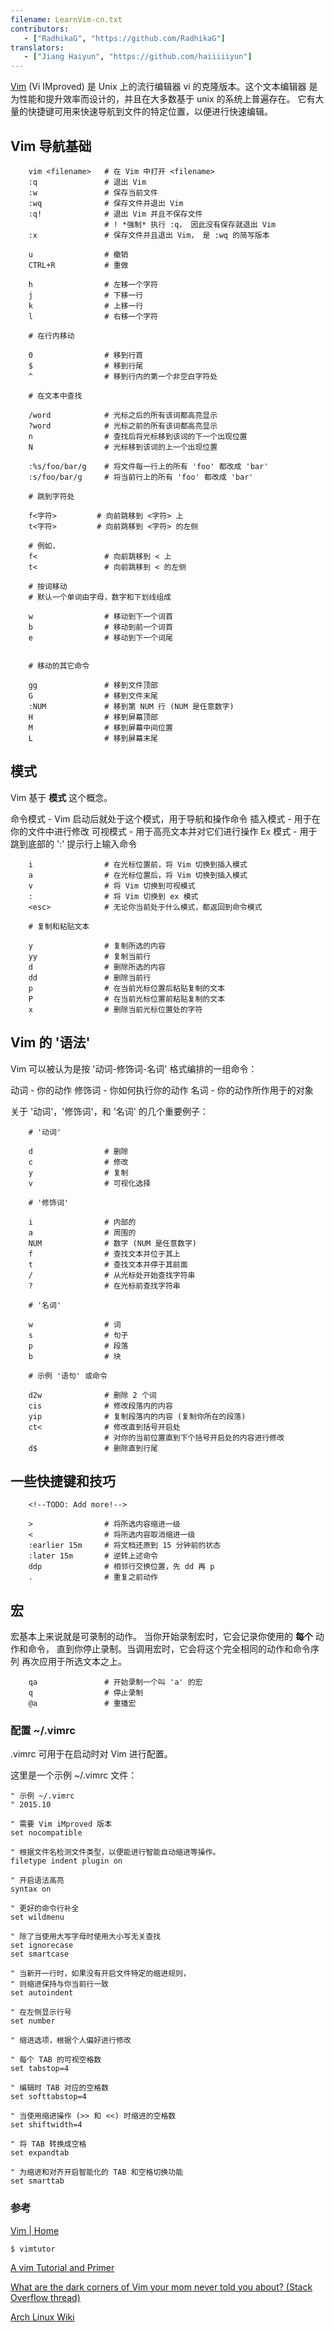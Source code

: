 ```yaml
---
filename: LearnVim-cn.txt
contributors:
   - ["RadhikaG", "https://github.com/RadhikaG"]
translators:
   - ["Jiang Haiyun", "https://github.com/haiiiiiyun"]
---
```



[Vim](http://www.vim.org)
(Vi IMproved) 是 Unix 上的流行编辑器 vi 的克隆版本。这个文本编辑器
是为性能和提升效率而设计的，并且在大多数基于 unix 的系统上普遍存在。
它有大量的快捷键可用来快速导航到文件的特定位置，以便进行快速编辑。

## Vim 导航基础

```
    vim <filename>   # 在 Vim 中打开 <filename>
    :q               # 退出 Vim
    :w               # 保存当前文件
    :wq              # 保存文件并退出 Vim
    :q!              # 退出 Vim 并且不保存文件
                     # ! *强制* 执行 :q， 因此没有保存就退出 Vim
    :x               # 保存文件并且退出 Vim， 是 :wq 的简写版本

    u                # 撤销
    CTRL+R           # 重做

    h                # 左移一个字符
    j                # 下移一行
    k                # 上移一行
    l                # 右移一个字符

    # 在行内移动

    0                # 移到行首
    $                # 移到行尾
    ^                # 移到行内的第一个非空白字符处

    # 在文本中查找

    /word            # 光标之后的所有该词都高亮显示
    ?word            # 光标之前的所有该词都高亮显示
    n                # 查找后将光标移到该词的下一个出现位置
    N                # 光标移到该词的上一个出现位置

    :%s/foo/bar/g    # 将文件每一行上的所有 'foo' 都改成 'bar'
    :s/foo/bar/g     # 将当前行上的所有 'foo' 都改成 'bar'

    # 跳到字符处

    f<字符>         # 向前跳移到 <字符> 上
    t<字符>         # 向前跳移到 <字符> 的左侧

    # 例如，
    f<               # 向前跳移到 < 上
    t<               # 向前跳移到 < 的左侧

    # 按词移动
    # 默认一个单词由字母，数字和下划线组成

    w                # 移动到下一个词首
    b                # 移动到前一个词首
    e                # 移动到下一个词尾


    # 移动的其它命令

    gg               # 移到文件顶部
    G                # 移到文件末尾
    :NUM             # 移到第 NUM 行 (NUM 是任意数字)
    H                # 移到屏幕顶部
    M                # 移到屏幕中间位置
    L                # 移到屏幕末尾
```

## 模式

Vim 基于 **模式** 这个概念。

命令模式 - Vim 启动后就处于这个模式，用于导航和操作命令
插入模式 - 用于在你的文件中进行修改
可视模式 - 用于高亮文本并对它们进行操作
Ex 模式  - 用于跳到底部的 ':' 提示行上输入命令

```
    i                # 在光标位置前，将 Vim 切换到插入模式
    a                # 在光标位置后，将 Vim 切换到插入模式
    v                # 将 Vim 切换到可视模式
    :                # 将 Vim 切换到 ex 模式
    <esc>            # 无论你当前处于什么模式，都返回到命令模式

    # 复制和粘贴文本

    y                # 复制所选的内容
    yy               # 复制当前行
    d                # 删除所选的内容
    dd               # 删除当前行
    p                # 在当前光标位置后粘贴复制的文本
    P                # 在当前光标位置前粘贴复制的文本
    x                # 删除当前光标位置处的字符
```

## Vim 的 '语法'

Vim 可以被认为是按 '动词-修饰词-名词' 格式编排的一组命令：

动词     - 你的动作
修饰词   - 你如何执行你的动作
名词     - 你的动作所作用于的对象

关于 '动词'，'修饰词'，和 '名词' 的几个重要例子：

```
    # '动词'

    d                # 删除
    c                # 修改
    y                # 复制
    v                # 可视化选择

    # '修饰词'

    i                # 内部的
    a                # 周围的
    NUM              # 数字 (NUM 是任意数字)
    f                # 查找文本并位于其上
    t                # 查找文本并停于其前面
    /                # 从光标处开始查找字符串
    ?                # 在光标前查找字符串

    # '名词'

    w                # 词
    s                # 句子
    p                # 段落
    b                # 块

    # 示例 '语句' 或命令

    d2w              # 删除 2 个词
    cis              # 修改段落内的内容
    yip              # 复制段落内的内容 (复制你所在的段落)
    ct<              # 修改直到括号开启处
                     # 对你的当前位置直到下个括号开启处的内容进行修改
    d$               # 删除直到行尾
```

## 一些快捷键和技巧

        <!--TODO: Add more!-->
```
    >                # 将所选内容缩进一级
    <                # 将所选内容取消缩进一级
    :earlier 15m     # 将文档还原到 15 分钟前的状态
    :later 15m       # 逆转上述命令
    ddp              # 相邻行交换位置，先 dd 再 p
    .                # 重复之前动作
```

## 宏

宏基本上来说就是可录制的动作。
当你开始录制宏时，它会记录你使用的 **每个** 动作和命令，
直到你停止录制。当调用宏时，它会将这个完全相同的动作和命令序列
再次应用于所选文本之上。

```
    qa               # 开始录制一个叫 'a' 的宏
    q                # 停止录制
    @a               # 重播宏
```

### 配置 ~/.vimrc

.vimrc 可用于在启动时对 Vim 进行配置。

这里是一个示例 ~/.vimrc 文件：

```vim
" 示例 ~/.vimrc
" 2015.10

" 需要 Vim iMproved 版本
set nocompatible

" 根据文件名检测文件类型，以便能进行智能自动缩进等操作。
filetype indent plugin on

" 开启语法高亮
syntax on

" 更好的命令行补全
set wildmenu

" 除了当使用大写字母时使用大小写无关查找
set ignorecase
set smartcase

" 当新开一行时，如果没有开启文件特定的缩进规则，
" 则缩进保持与你当前行一致
set autoindent

" 在左侧显示行号
set number

" 缩进选项，根据个人偏好进行修改

" 每个 TAB 的可视空格数
set tabstop=4

" 编辑时 TAB 对应的空格数
set softtabstop=4

" 当使用缩进操作 (>> 和 <<) 时缩进的空格数
set shiftwidth=4

" 将 TAB 转换成空格
set expandtab

" 为缩进和对齐开启智能化的 TAB 和空格切换功能
set smarttab
```

### 参考

[Vim | Home](http://www.vim.org/index.php)

`$ vimtutor`

[A vim Tutorial and Primer](https://danielmiessler.com/study/vim/)

[What are the dark corners of Vim your mom never told you about? (Stack Overflow thread)](http://stackoverflow.com/questions/726894/what-are-the-dark-corners-of-vim-your-mom-never-told-you-about)

[Arch Linux Wiki](https://wiki.archlinux.org/index.php/Vim)
